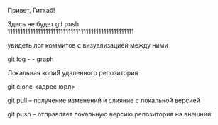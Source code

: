Привет, Гитхаб!

Здесь не будет git push  
11111111111111111111111111111111111111111111111111

увидеть лог коммитов с визуализацией между ними

git log - - graph

Локальная копиЯ удаленного репозитория

git clone <адрес юрл>

git pull – получение изменений и слияние с локальной версией

git push – отправляет локальную версию репозитория на внешний
